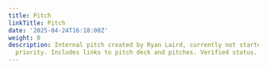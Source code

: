 ```yaml
---
title: Pitch
linkTitle: Pitch
date: '2025-04-24T16:18:00Z'
weight: 0
description: Internal pitch created by Ryan Laird, currently not started with low
  priority. Includes links to pitch deck and pitches. Verified status.
---
```



<!-- Unsupported block type: child_page -->

<!-- Unsupported block type: child_page -->